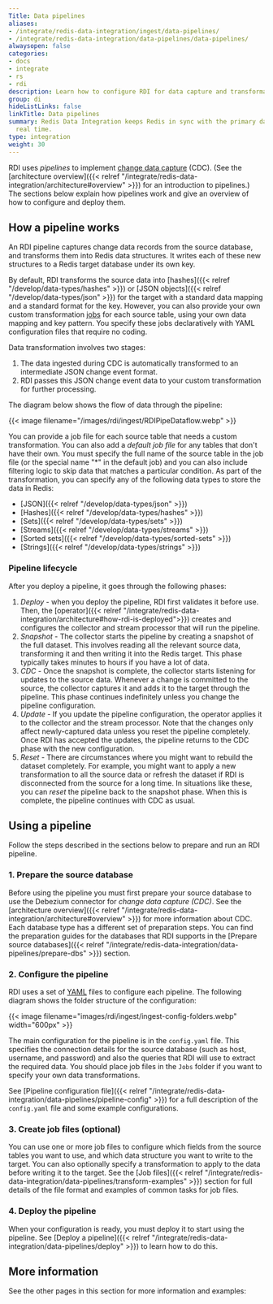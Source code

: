 ```yaml
---
Title: Data pipelines
aliases:
- /integrate/redis-data-integration/ingest/data-pipelines/
- /integrate/redis-data-integration/data-pipelines/data-pipelines/
alwaysopen: false
categories:
- docs
- integrate
- rs
- rdi
description: Learn how to configure RDI for data capture and transformation.
group: di
hideListLinks: false
linkTitle: Data pipelines
summary: Redis Data Integration keeps Redis in sync with the primary database in near
  real time.
type: integration
weight: 30
---
```


RDI uses *pipelines* to implement
[change data capture](https://en.wikipedia.org/wiki/Change_data_capture) (CDC). (See the
[architecture overview]({{< relref "/integrate/redis-data-integration/architecture#overview" >}})
for an introduction to pipelines.)
The sections below explain how pipelines work and give an overview of how to configure and
deploy them.

## How a pipeline works

An RDI pipeline captures change data records from the source database, and transforms them
into Redis data structures. It writes each of these new structures to a Redis target
database under its own key. 

By default, RDI transforms the source data into
[hashes]({{< relref "/develop/data-types/hashes" >}}) or
[JSON objects]({{< relref "/develop/data-types/json" >}}) for the target with a
standard data mapping and a standard format for the key.
However, you can also provide your own custom transformation [jobs](#job-files)
for each source table, using your own data mapping and key pattern. You specify these
jobs declaratively with YAML configuration files that require no coding.

Data transformation involves two stages:

1.  The data ingested during CDC is automatically transformed to an intermediate JSON
    change event format.
1.  RDI passes this JSON change event data to your custom transformation for further
    processing.

The diagram below shows the flow of data through the pipeline:

{{< image filename="/images/rdi/ingest/RDIPipeDataflow.webp" >}}

You can provide a job file for each source table that needs a custom
transformation. You can also add a *default job file* for any tables that don't have their own.
You must specify the full name of the source table in the job file (or the special
name "*" in the default job) and you
can also include filtering logic to skip data that matches a particular condition.
As part of the transformation, you can specify any of the following data types
to store the data in Redis:

- [JSON]({{< relref "/develop/data-types/json" >}})
- [Hashes]({{< relref "/develop/data-types/hashes" >}})
- [Sets]({{< relref "/develop/data-types/sets" >}})
- [Streams]({{< relref "/develop/data-types/streams" >}})
- [Sorted sets]({{< relref "/develop/data-types/sorted-sets" >}})
- [Strings]({{< relref "/develop/data-types/strings" >}})

### Pipeline lifecycle

After you deploy a pipeline, it goes through the following phases:

1. *Deploy* - when you deploy the pipeline, RDI first validates it before use.
Then, the [operator]({{< relref "/integrate/redis-data-integration/architecture#how-rdi-is-deployed">}}) creates and configures the collector and stream processor that will run the pipeline.
1. *Snapshot* - The collector starts the pipeline by creating a snapshot of the full
dataset. This involves reading all the relevant source data, transforming it and then
writing it into the Redis target. This phase typically takes minutes to
hours if you have a lot of data.
1. *CDC* - Once the snapshot is complete, the collector starts listening for updates to
the source data. Whenever a change is committed to the source, the collector captures
it and adds it to the target through the pipeline. This phase continues indefinitely
unless you change the pipeline configuration. 
1. *Update* - If you update the pipeline configuration, the operator applies it
to the collector and the stream processor. Note that the changes only affect newly-captured
data unless you reset the pipeline completely. Once RDI has accepted the updates, the
pipeline returns to the CDC phase with the new configuration.
1. *Reset* - There are circumstances where you might want to rebuild the dataset
completely. For example, you might want to apply a new transformation to all the source
data or refresh the dataset if RDI is disconnected from the
source for a long time. In situations like these, you can *reset* the pipeline back
to the snapshot phase. When this is complete, the pipeline continues with CDC as usual. 

## Using a pipeline

Follow the steps described in the sections below to prepare and run an RDI pipeline.

### 1. Prepare the source database

Before using the pipeline you must first prepare your source database to use
the Debezium connector for *change data capture (CDC)*. See the
[architecture overview]({{< relref "/integrate/redis-data-integration/architecture#overview" >}})
for more information about CDC.
Each database type has a different set of preparation steps. You can
find the preparation guides for the databases that RDI supports in the
[Prepare source databases]({{< relref "/integrate/redis-data-integration/data-pipelines/prepare-dbs" >}})
section.

###  2. Configure the pipeline

RDI uses a set of [YAML](https://en.wikipedia.org/wiki/YAML)
files to configure each pipeline. The following diagram shows the folder
structure of the configuration:

{{< image filename="images/rdi/ingest/ingest-config-folders.webp" width="600px" >}}

The main configuration for the pipeline is in the `config.yaml` file.
This specifies the connection details for the source database (such
as host, username, and password) and also the queries that RDI will use
to extract the required data. You should place job files in the `Jobs`
folder if you want to specify your own data transformations.

See
[Pipeline configuration file]({{< relref "/integrate/redis-data-integration/data-pipelines/pipeline-config" >}})
for a full description of the `config.yaml` file and some example configurations.

### 3. Create job files (optional)

You can use one or more job files to configure which fields from the source tables
you want to use, and which data structure you want to write to the target. You
can also optionally specify a transformation to apply to the data before writing it
to the target. See the
[Job files]({{< relref "/integrate/redis-data-integration/data-pipelines/transform-examples" >}})
section for full details of the file format and examples of common tasks for job files.

### 4. Deploy the pipeline

When your configuration is ready, you must deploy it to start using the pipeline. See
[Deploy a pipeline]({{< relref "/integrate/redis-data-integration/data-pipelines/deploy" >}})
to learn how to do this.

## More information

See the other pages in this section for more information and examples:
